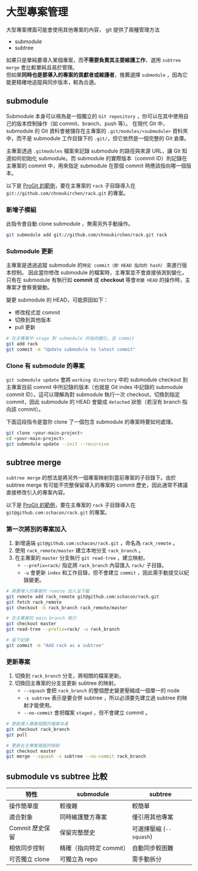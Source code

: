 # 大型專案管理

大型專案裡面可能會使用其他專案的內容， git 提供了兩種管理方法

- submodule
- subtree

如果只是單純要導入某個專案，而**不需要負責其主要維護工作**，選用 `subtree merge` 會比較單純且易於管理。  
但如果**同時也是要導入的專案的貢獻者或維護者**，推薦選擇 `submodule` ，因為它能更精確地追蹤與同步版本，較為合適。

## submodule

Submodule 本身可以視為是一個獨立的 `Git repository` ，你可以在其中使用自己的版本控制操作（如 commit、branch、push 等）。
在現代 Git 中，submodule 的 Git 資料會被儲存在主專案的 `.git/modules/<submodule>` 資料夾中，而不是 submodule 工作目錄下的 `.git/`，但它依然是一個完整的 Git 倉庫。

主專案透過 `.gitmodules` 檔案來記錄 submodule 的路徑與來源 URL，讓 Git 知道如何初始化 submodule。而 submodule 的實際版本（commit ID）則記錄在主專案的 commit 中，用來指定 submodule 在那個 commit 時應該指向哪一個版本。

以下是 [ProGit 的範例](https://iissnan.com/progit/html/zh-tw/ch6_6.html)，要在主專案的 `rack` 子目錄導入在 `git://github.com/chneukirchen/rack.git` 的專案。

### 新增子模組

此指令會自動 clone submodule ，無需另外手動操作。

```bash
git submodule add git://github.com/chneukirchen/rack.git rack
```

### Submodule 更新

主專案是透過追蹤 submodule 的`特定 commit（即 HEAD 指向的 hash）` 來進行版本控制。
因此當你修改 submodule 的檔案時，主專案並不會直接偵測到變化，只有在 submodule 有執行如 **commit** 或 **checkout** 等會`改變 HEAD` 的操作時，主專案才會察覺變動。

變更 submodule 的 HEAD，可能原因如下：

- 修改程式並 commit
- 切換到其他版本
- pull 更新

```bash
# 在主專案中 stage 對 submodule 的指向變化，並 commit
git add rack
git commit -m "Update submodule to latest commit"
```

### Clone 有 submodule 的專案

`git submodule update` 會將 `working directory` 中的 submodule checkout 到主專案目前 commit 中所記錄的版本（也就是 Git index 中記錄的 submodule commit ID）。這可以理解為對 submodule 執行一次 checkout，切換到指定 commit，因此 submodule 的 HEAD 會變成 `detached` 狀態（若沒有 branch 指向該 commit）。

下面這段指令是當你 clone 了一個包含 submodule 的專案時要如何處理。

```bash
git clone <your-main-project>
cd <your-main-project>
git submodule update --init --recursive
```

## subtree merge

`subtree merge` 的想法是將另外一個專案映射到當前專案的子目錄下。由於 subtree merge 有可能不完整保留導入的專案的 commit 歷史，因此通常不建議直接修改引入的專案內容。

以下是 [ProGit 的範例](https://iissnan.com/progit/html/zh-tw/ch6_7.html)，要在主專案的 `rack` 子目錄導入在 `git@github.com:schacon/rack.git` 的專案。  

### 第一次將別的專案加入

1. 新增遠端 `git@github.com:schacon/rack.git` ，命名為 `rack_remote` 。
2. 使用 `rack_remote/master` 建立本地分支 `rack_branch` 。
3. 在主專案的 `master` 分支執行 `git read-tree` ，建立映射。
   - `--prefix=rack/` 指定將 `rack_branch` 內容匯入 `rack/` 子目錄。
   - `-u` 會更新 `index` 和工作目錄，但不會建立 `commit` ，因此需手動提交以紀錄變更。

```bash
# 將要導入的專案的 remote 加入並下載
git remote add rack_remote git@github.com:schacon/rack.git
git fetch rack_remote
git checkout -b rack_branch rack_remote/master

# 在主專案的 main branch 執行
git checkout master
git read-tree --prefix=rack/ -u rack_branch

# 留下紀錄
git commit -m "Add rack as a subtree"
```

### 更新專案

1. 切換到 `rack_branch` 分支，將相關的檔案更新。
2. 切換回主專案的分支並更新 subtree 的映射。
   - `--squash` 會把 `rack_branch` 的整個歷史變更壓縮成一個單一的 node
   - `-s subtree` 表示是要合併 subtree ，所以必須要先建立過 subtree 的映射才能使用。
   - `--no-commit` 會把檔案 `staged` ，但不會建立 commit 。

```bash
# 更新導入專案相關的檔案本身
git checkout rack_branch
git pull

# 更新在主專案裡面的映射
git checkout master
git merge --squash -s subtree --no-commit rack_branch
```

## submodule vs subtree 比較

| 特性 | submodule | subtree |
|------|-----------|---------|
| 操作簡單度 | 較複雜 | 較簡單 |
| 適合對象 | 同時維護雙方專案 | 僅引用其他專案 |
| Commit 歷史保留 | 保留完整歷史 | 可選擇壓縮 (`--squash`) |
| 相依同步控制 | 精確（指向特定 commit） | 自動同步較困難 |
| 可否獨立 clone | 可獨立為 repo | 需手動拆分 |
